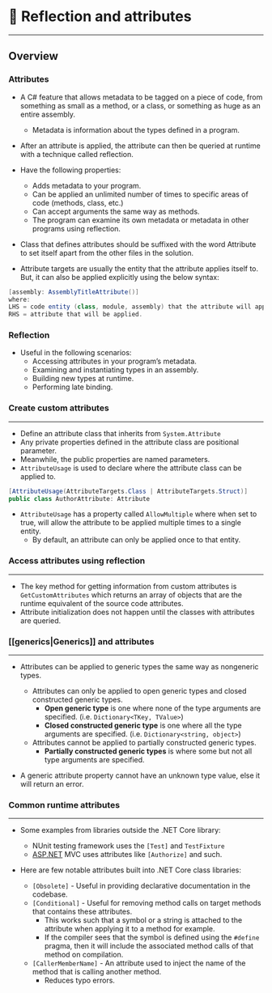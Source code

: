 # 🏓 Reflection and attributes

---

## Overview

### **Attributes**

- A C# feature that allows metadata to be tagged on a piece of code, from something as small as a method, or a class, or something as huge as an entire assembly.
    - Metadata is information about the types defined in a program.

- After an attribute is applied, the attribute can then be queried at runtime with a technique called reflection.

- Have the following properties:
    - Adds metadata to your program.
    - Can be applied an unlimited number of times to specific areas of code (methods, class, etc.)
    - Can accept arguments the same way as methods.
    - The program can examine its own metadata or metadata in other programs using reflection.

- Class that defines attributes should be suffixed with the word Attribute to set itself apart from the other files in the solution.
- Attribute targets are usually the entity that the attribute applies itself to. But, it can also be applied explicitly using the below syntax:

```csharp
[assembly: AssemblyTitleAttribute()]
where:
LHS = code entity (class, module, assembly) that the attribute will apply itself to.
RHS = attribute that will be applied.
```

### **Reflection**

- Useful in the following scenarios:
    - Accessing attributes in your program’s metadata.
    - Examining and instantiating types in an assembly.
    - Building new types at runtime.
    - Performing late binding.

### Create custom attributes
---

- Define an attribute class that inherits from `System.Attribute`
- Any private properties defined in the attribute class are positional parameter.
- Meanwhile, the public properties are named parameters.
- `AttributeUsage` is used to declare where the attribute class can be applied to.

```csharp
[AttributeUsage(AttributeTargets.Class | AttributeTargets.Struct)]
public class AuthorAttribute: Attribute
```

- `AttributeUsage` has a property called `AllowMultiple` where when set to true, will allow the attribute to be applied multiple times to a single entity.
    - By default, an attribute can only be applied once to that entity.

### Access attributes using reflection
---

- The key method for getting information from custom attributes is `GetCustomAttributes` which returns an array of objects that are the runtime equivalent of the source code attributes.
- Attribute initialization does not happen until the classes with attributes are queried.

### [[generics|Generics]] and attributes
---

- Attributes can be applied to generic types the same way as nongeneric types.
    - Attributes can only be applied to open generic types and closed constructed generic types.
        - **Open generic type** is one where none of the type arguments are specified. (i.e. `Dictionary<TKey, TValue>`)
        - **Closed constructed generic type** is one where all the type arguments are specified. (i.e. `Dictionary<string, object>`)
    - Attributes cannot be applied to partially constructed generic types.
        - **Partially constructed generic types** is where some but not all type arguments are specified.

- A generic attribute property cannot have an unknown type value, else it will return an error.

### Common runtime attributes
---

- Some examples from libraries outside the .NET Core library:
    - NUnit testing framework uses the `[Test]` and `TestFixture`
    - [ASP.NET](http://ASP.NET) MVC uses attributes like `[Authorize]` and such.

- Here are few notable attributes built into .NET Core class libraries:
    - `[Obsolete]` - Useful in providing declarative documentation in the codebase.
    - `[Conditional]` - Useful for removing method calls on target methods that contains these attributes.
        - This works such that a symbol or a string is attached to the attribute when applying it to a method for example.
        - If the compiler sees that the symbol is defined using the `#define` pragma, then it will include the associated method calls of that method on compilation.
    - `[CallerMemberName]` - An attribute used to inject the name of the method that is calling another method.
        - Reduces typo errors.
